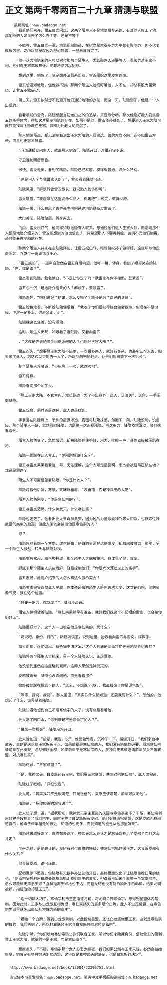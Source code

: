 # 正文 第两千零两百二十九章 猜测与联盟
        最新网址：www.badaoge.net
          看着他们离开，雷五目光闪烁，这两个陌生人不是地隐推荐来的，有其他人盯上了他，那地隐的人如果来了怎么办？等，还是不等？
      
          不能等，雷五目光一凛，地隐组织隐蔽，在树之星空很多势力中都有影响力，但不代表就很厉害，之所以隐秘就因为担心暴露，一旦暴露就完了。
      
          他不认为地隐来的人可以对付那两个陌生人，尤其那两人还要等人，看架势对王家不利，他们连王家都敢算计，绝非地隐可以招惹。
      
          想到这里，他急了，决定想办法联系组织，告诉组织这里发生的事。
      
          雷五想通知地隐，但他做不到，那两个陌生人始终盯着他，人不在，却总有股力量萦绕，让雷五不敢妄动。
      
          第二天，雷五依然想不到避开他们通知地隐的办法，而这一天，陆隐到了，他是一个人出现的。
      
          看着眼前的雷府，陆隐想起当初龙山之外的追杀，真是缘分呐，那次他刚好融入要杀雷五的杀手体内，得知这片星空地隐的存在，如果不是他，雷五爷孙就死了，想要进入王家大陆可就只能找那个隐藏在王家，影响力比较大的高层了。
      
          那人地位虽高，却无法左右进出王家大陆的人员筛选，管的方向不同，还不如雷五方便，而且也更容易暴露。
      
          “麻烦通报此间主人，就说熟人到访”，陆隐开口，对雷府守卫道。
      
          守卫连忙回府禀告。
      
          很快，雷炎走出，看到了陆隐，陆隐已经易容，模样很普通，没什么特别。
      
          “你是何人？与我雷家认识？”，雷炎看着陆隐问道。
      
          陆隐笑道，“麻烦转告雷五族长，就说熟人到访即可”。
      
          雷炎皱眉，“我雷家在这里没什么熟人，你走吧”，说完，转身回府。
      
          陆隐一愣，什么意思？青杏长老明明通过地隐联系过雷五了。
      
          大门关闭，陆隐皱眉，转身离去。
      
          门内，雷炎松口气，他同样知晓地隐有人联系，想通过他们进入王家大陆，而刚刚那个人便是地隐介绍来的，雷五能想到的他也想到了，只希望那人不要再纠缠，否则不光他们倒霉，还可能暴露地隐的存在。
      
          那两个陌生人并未在意陆隐拜访，让雷五松口气，暗暗赞叹孙子做得好，这些年与他走南闯北，养成了一份谨慎与小心。
      
          “雷五族长”，一道声音忽然在雷五身后响起，他吓一跳，转身，看到了眼带笑意的陆隐，“你，你是谁？”。
      
          雷炎看到陆隐，脸色煞白，“不是让你走了吗？我雷家与你不相熟，赶紧走”。
      
          雷五心一沉，是地隐介绍来的人？麻烦了，要暴露了。
      
          陆隐奇怪，“明明说好了的事，怎么反悔了？族长是忘了自己的身份”。
      
          雷五脸色难看，不断给陆隐使眼色，“我收了你们组织得钱自然会做事，但现在不是时候，下次一定补上，你赶紧走，走”。
      
          陆隐就这么坐着，没有理他。
      
          这时，陌生人出现，冷眼看了看陆隐，又看向雷五
      
          ，“这就是你说的那个组织派来的人？也想登王家大陆？”。
      
          雷五点头，“想要登王家大陆不简单，一次最多两人，就算有关系，也最多三个人去，如果带了此人，您这边就只能去一人了，所以我想把他赶走，让他们组织等下一次机会”。
      
          那个陌生人冷冷道，“不用等下一次，就这次吧”。
      
          雷五诧异。
      
          陆隐看向那个陌生人。
      
          “登上王家大陆，不管生死，难觅踪迹，为了不出意外，此人，该消失”，说完，一手压向陆隐。
      
          雷五叹息，果然还是这样，此人也是找死。
      
          手掌落在陆隐肩上，恐怖的星源渗透，妄图将陆隐抹消，然而下一刻，陆隐没动，没反应，那个陌生人一怔，忽然看向陆隐，也是第一次正视陆隐，再次用力，陆隐依然没动，笑眯眯看着他。
      
          陌生人脸色变了，急忙后退，却被陆隐抓住手臂，用力，咔擦一声，身体直接被压趴在地。
      
          陆隐一脚踩在此人背上，“你刚刚想做什么？”。
      
          雷五与雷炎呆呆看着这一幕，无法理解，这个人可是星使啊，怎么会被轻易压趴在地？难道是假的？
      
          陌生人不可置信望着陆隐，“你是什么人？”。
      
          陆隐踩着他后背，弯腰，笑眯眯看着，“没看错，你是神武天的人吧”。
      
          陌生人脸色剧变，“你是寒仙宗的？”。
      
          雷五与雷炎茫然，什么神武天，什么寒仙宗？
      
          陆隐也迷茫了，他看出此人来自神武天，因为他的力量与夏神飞等人相似，也修炼过神武罡气类似的劲道，但此人怎么会猜测他是寒仙宗的人？
      
          恩？
      
          陆隐忽然看向一个方向，虚空扭曲，磅礴的星源在远处爆发，却瞬间被收敛，那里，另一个陌生人骇然，转头与陆隐对视。
      
          陆隐嘴角弯起，精气神掠过，那个陌生人大脑被重创，身体晃了晃，栽倒。
      
          脚底下那个陌生人头皮发麻，轻易控制他们，“你是六次源劫之上的高手”。
      
          雷五震撼，地隐介绍来的人怎么有这么强的实力？
      
          陆隐右脚狠狠踩向此人左腿，原本还凶狠的陌生人脸色再次大变，这次是恐惧，他的星源气旋，就在这个位置。
      
          “只要一用力，你就废了”，陆隐淡淡道。
      
          陌生人惊惧望着陆隐，“寒仙宗果然早有准备，就算我们找这个不起眼的雷家，也会被你们盯上”。
      
          陆隐更好奇了，这个人一口咬定他是寒仙宗的，凭什么？
      
          “说说吧，身份，目的”，陆隐淡淡道，说到这里，抬眼看向雷五与雷炎，挥挥手。
      
          两人对视，连忙退出，有些搞不清状况，这个人到底是寒仙宗的还是地隐介绍来的？
      
          陆隐将两个陌生人全抓来，另一个人陆隐认识，正是夏原。
      
          他没想到居然在这里碰到夏原，这两人果然是神武天的。
      
          夏原被震晕，陆隐也没弄醒他，而是看着那个
      
          始终被他踩在脚底下的人，“怎么，不想说？也行，我直接废了你星源气旋”。
      
          “等等，我说，我说”，那人苦涩，“其实你什么都知道，还要我说什么？”，忽然的，他想起了什么，惊异望着陆隐。
      
          陆隐知道他想到自己不是寒仙宗的人了，饶有兴趣看着他。
      
          此人咽了咽口水，“你到底是不是寒仙宗的人？”。
      
          “最后一次机会”，陆隐冷冷开口。
      
          此人连忙道，“前辈，我说，说”，他面色难看，沉吟了一下，缓缓开口，“我们来自神武天，目的是送信给王家族长王正，如果前辈是寒仙宗的人，我们没有隐瞒的必要，既然寒仙宗请前辈在此出现，必然知晓全部，如果前辈不是寒仙宗的人，我神武天真诚邀请前辈加入三家联盟，对抗寒仙宗”。
      
          陆隐诧异，“三家联盟？”。
      
          “是，我神武天，白龙族还有王家，我们要三家联盟，共同对抗寒仙宗”，此人肃穆道。
      
          陆隐眨了眨眼，“详细说说”。
      
          此人道，“其实我并不是很清楚，只是送信的，夏原应该清楚，前辈可以问他”。
      
          陆隐道，“把你知道的跟我说了”。
      
          此人想了想，道，“据我所知，我神武天宗主夏邢的失踪与寒仙宗逃不了干系，寒仙宗利用各种手段抓走了我们宗主，同时关押了白龙族族长龙轲，他们有意染指星盟，这是夏原无意间透露的，他跟子恒半祖走的很近，知道的也更多，而我知道的也是从他那里听来”。
      
          陆隐越来越好奇了，白腾都失踪了，神武天怎么还认为是寒仙宗抓走了夏邢？而且这么肯定？
      
          至于龙轲，是他算计的，龙轲有对付白腾的嫌疑，被寒仙宗抓住很正常，这又跟夏邢有什么关系？
      
          他弄醒夏原，询问缘由。
      
          起初夏原不愿说，但陆隐有无数种办法让他开口，最终夏原说出了让陆隐目瞪口呆的结论，“寒仙宗妄想利用白腾失踪掩盖抓走我们宗主的事实，但谁看不出来？白腾一个堂堂宗主，怎么可能悄无声息失踪？食神距离失踪地也不远，而且龙轲也没有对白腾出手的动机，结果龙轲被抓，指证他的却是王正”。
      
          “这一切都太巧了，寒仙宗利用王正指证龙轲，将龙轲关押寒仙宗，想得到星盟体内禁制，因为此时，王家与白龙族互相仇恨，寒仙宗损失的最多是个白腾，此人不过是傀儡，在寒仙宗内部早就传出白仙儿将成为新的宗主”。
      
          “牺牲一个白腾，得到白龙族禁制，以此控制星盟，还让白龙族憎恨王家，这就是寒仙宗的目的，我们猜到了，所以打算联合王家与白龙族共同对付寒仙宗”。
      
          陆隐了然，“你们以为寒仙宗防止你们联合王家，所以你们才隐藏身份，借助雷五的便利登上王家大陆，欺骗的不是王家，而是寒仙宗？”。
      
          夏原点头，“不错，寒仙宗那个女人心思太缜密，我们如果公然与王家来往，必然会被她察觉，她肯定有各种方法阻扰结盟，这不仅是我神武天的决定，也是白龙族的决定”。
      
      
      http://www.badaoge.net/book/13084/22396753.html
      
      请记住本书首发域名：www.badaoge.net。笔尖中文手机版阅读网址：m.badaoge.net